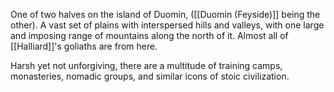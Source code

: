 One of two halves on the island of Duomin, ([[Duomin (Feyside)]] being the other). A vast set of plains with interspersed hills and valleys, with one large and imposing range of mountains along the north of it. Almost all of [[Halliard]]'s goliaths are from here.

Harsh yet not unforgiving, there are a multitude of training camps, monasteries, nomadic groups, and similar icons of stoic civilization.